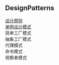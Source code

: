 ## DesignPatterns

[设计原则](https://www.jianshu.com/p/c95a1dc5ac47)  
[单例设计模式](https://www.jianshu.com/p/d7e18c781695)  
简单工厂模式  
抽象工厂模式  
代理模式  
命令模式  
观察者模式  
